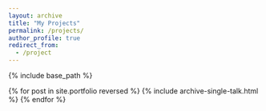 ```yaml
---
layout: archive
title: "My Projects"
permalink: /projects/
author_profile: true
redirect_from:
  - /project
---
```


{% include base_path %}

{% for post in site.portfolio reversed %}
  {% include archive-single-talk.html %}
{% endfor %}
